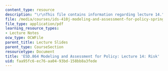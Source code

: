```yaml
---
content_type: resource
description: "\r\nThis file contains information regarding lecture 14."
file: /media/courses/ids-410j-modeling-and-assessment-for-policy-spring-2013/faa95fc6ec76aa0493bd158bb8a3fede_MITESD_864S13_lecture14.pdf
file_type: application/pdf
learning_resource_types:
- Lecture Notes
ocw_type: OCWFile
parent_title: Lecture Slides
parent_type: CourseSection
resourcetype: Document
title: 'ESD.864 Modeling and Assessment for Policy: Lecture 14: Risk'
uid: faa95fc6-ec76-aa04-93bd-158bb8a3fede
---
```

